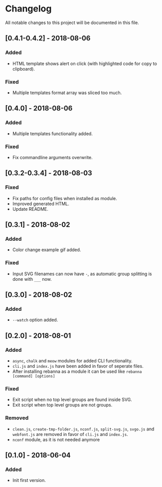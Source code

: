 # Changelog
All notable changes to this project will be documented in this file.

## [0.4.1-0.4.2] - 2018-08-06
### Added
- HTML template shows alert on click (with highlighted code for copy to clipboard).

### Fixed
- Multiple templates format array was sliced too much.

## [0.4.0] - 2018-08-06
### Added
- Multiple templates functionality added.

### Fixed
- Fix commandline arguments overwrite.

## [0.3.2-0.3.4] - 2018-08-03
### Fixed
- Fix paths for config files when installed as module.
- Improved generated HTML.
- Update README.

## [0.3.1] - 2018-08-02
### Added
- Color change example gif added.

### Fixed
- Input SVG filenames can now have `-`, as automatic group splitting is done with `___` now.

## [0.3.0] - 2018-08-02
### Added
- `--watch` option added.

## [0.2.0] - 2018-08-01
### Added
- `async`, `chalk` and `meow` modules for added CLI functionality.
- `cli.js` and `index.js` have been added in favor of seperate files.
- After installing rebanna as a module it can be used like `rebanna [command] [options]`

### Fixed
- Exit script when no top level groups are found inside SVG.
- Exit script when top level groups are not groups.

### Removed
- `clean.js`, `create-tmp-folder.js`, `nconf.js`, `split-svg.js`, `svgo.js` and `webfont.js` are removed in favor of `cli.js` and `index.js`.
- `nconf` module, as it is not needed anymore

## [0.1.0] - 2018-06-04
### Added
- Init first version.
